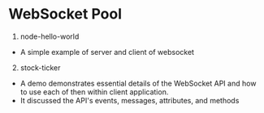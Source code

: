 # WebSocket Pool
1. node-hello-world
* A simple example of server and client of websocket
2. stock-ticker
* A demo demonstrates essential details of the WebSocket API and how to use each of then within client application. 
* It discussed the API's events, messages, attributes, and methods